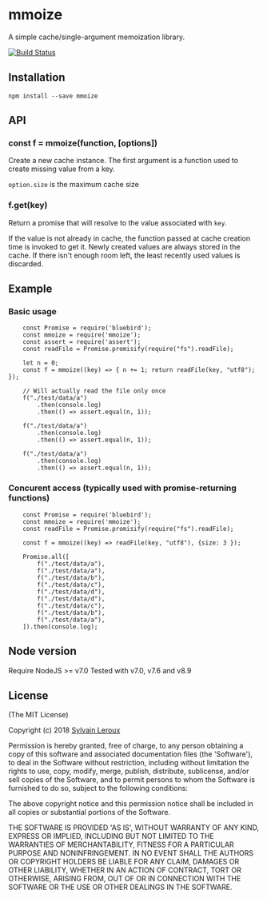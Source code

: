 mmoize
======

A simple cache/single-argument memoization library.


[![Build Status](https://travis-ci.org/s-leroux/mmoize.png?branch=master)](https://travis-ci.org/s-leroux/mmoize)

## Installation

    npm install --save mmoize
    

## API

### const f = mmoize(function, [options])

Create a new cache instance.
The first argument is a function used to create missing value from
a key.

`option.size` is the maximum cache size

### f.get(key)
Return a promise that will resolve to the value associated with `key`.

If the value is not already in cache, the function passed at cache creation time is invoked to get it.
Newly created values are always stored in the cache. If there isn't enough room left,
the least recently used values is discarded.

## Example

### Basic usage
```
    const Promise = require('bluebird');
    const mmoize = require('mmoize');
    const assert = require('assert');
    const readFile = Promise.promisify(require("fs").readFile);

    let n = 0;
    const f = mmoize((key) => { n += 1; return readFile(key, "utf8"); });

    // Will actually read the file only once
    f("./test/data/a")
        .then(console.log)
        .then(() => assert.equal(n, 1));

    f("./test/data/a")
        .then(console.log)
        .then(() => assert.equal(n, 1));

    f("./test/data/a")
        .then(console.log)
        .then(() => assert.equal(n, 1));
```


### Concurent access (typically used with promise-returning functions)
```
    const Promise = require('bluebird');
    const mmoize = require('mmoize');
    const readFile = Promise.promisify(require("fs").readFile);

    const f = mmoize((key) => readFile(key, "utf8"), {size: 3 });

    Promise.all([
        f("./test/data/a"),
        f("./test/data/a"),
        f("./test/data/b"),
        f("./test/data/c"),
        f("./test/data/d"),
        f("./test/data/d"),
        f("./test/data/c"),
        f("./test/data/b"),
        f("./test/data/a"),
    ]).then(console.log);
```

## Node version
Require NodeJS >= v7.0
Tested with v7.0, v7.6 and v8.9
 
## License 

(The MIT License)

Copyright (c) 2018 [Sylvain Leroux](mailto:sylvain@chicoree.fr)

Permission is hereby granted, free of charge, to any person obtaining
a copy of this software and associated documentation files (the
'Software'), to deal in the Software without restriction, including
without limitation the rights to use, copy, modify, merge, publish,
distribute, sublicense, and/or sell copies of the Software, and to
permit persons to whom the Software is furnished to do so, subject to
the following conditions:

The above copyright notice and this permission notice shall be
included in all copies or substantial portions of the Software.

THE SOFTWARE IS PROVIDED 'AS IS', WITHOUT WARRANTY OF ANY KIND,
EXPRESS OR IMPLIED, INCLUDING BUT NOT LIMITED TO THE WARRANTIES OF
MERCHANTABILITY, FITNESS FOR A PARTICULAR PURPOSE AND NONINFRINGEMENT.
IN NO EVENT SHALL THE AUTHORS OR COPYRIGHT HOLDERS BE LIABLE FOR ANY
CLAIM, DAMAGES OR OTHER LIABILITY, WHETHER IN AN ACTION OF CONTRACT,
TORT OR OTHERWISE, ARISING FROM, OUT OF OR IN CONNECTION WITH THE
SOFTWARE OR THE USE OR OTHER DEALINGS IN THE SOFTWARE.

